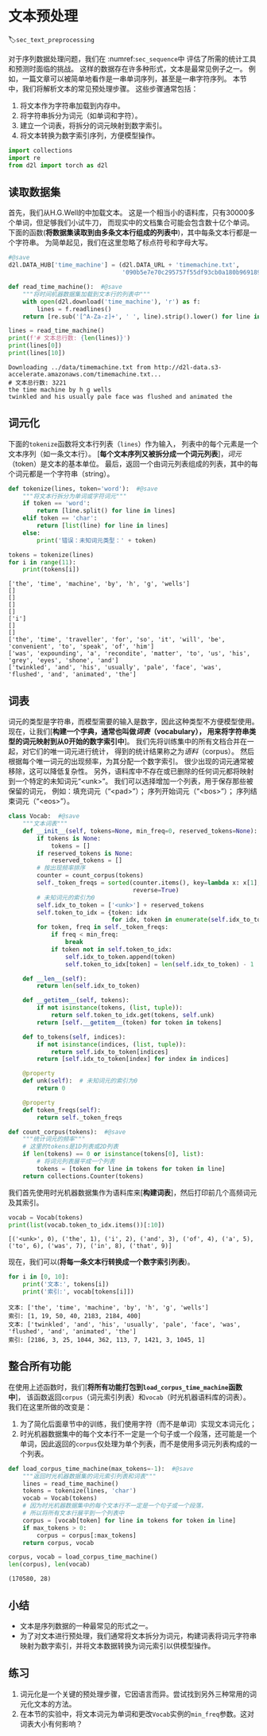 # 文本预处理
:label:`sec_text_preprocessing`

对于序列数据处理问题，我们在 :numref:`sec_sequence`中
评估了所需的统计工具和预测时面临的挑战。
这样的数据存在许多种形式，文本是最常见例子之一。
例如，一篇文章可以被简单地看作是一串单词序列，甚至是一串字符序列。
本节中，我们将解析文本的常见预处理步骤。
这些步骤通常包括：

1. 将文本作为字符串加载到内存中。
1. 将字符串拆分为词元（如单词和字符）。
1. 建立一个词表，将拆分的词元映射到数字索引。
1. 将文本转换为数字索引序列，方便模型操作。



```python
import collections
import re
from d2l import torch as d2l
```

## 读取数据集

首先，我们从H.G.Well的中加载文本。
这是一个相当小的语料库，只有30000多个单词，但足够我们小试牛刀，
而现实中的文档集合可能会包含数十亿个单词。
下面的函数(**将数据集读取到由多条文本行组成的列表中**)，其中每条文本行都是一个字符串。
为简单起见，我们在这里忽略了标点符号和字母大写。



```python
#@save
d2l.DATA_HUB['time_machine'] = (d2l.DATA_URL + 'timemachine.txt',
                                '090b5e7e70c295757f55df93cb0a180b9691891a')

def read_time_machine():  #@save
    """将时间机器数据集加载到文本行的列表中"""
    with open(d2l.download('time_machine'), 'r') as f:
        lines = f.readlines()
    return [re.sub('[^A-Za-z]+', ' ', line).strip().lower() for line in lines]

lines = read_time_machine()
print(f'# 文本总行数: {len(lines)}')
print(lines[0])
print(lines[10])
```

    Downloading ../data/timemachine.txt from http://d2l-data.s3-accelerate.amazonaws.com/timemachine.txt...
    # 文本总行数: 3221
    the time machine by h g wells
    twinkled and his usually pale face was flushed and animated the


## 词元化

下面的`tokenize`函数将文本行列表（`lines`）作为输入，
列表中的每个元素是一个文本序列（如一条文本行）。
[**每个文本序列又被拆分成一个词元列表**]，*词元*（token）是文本的基本单位。
最后，返回一个由词元列表组成的列表，其中的每个词元都是一个字符串（string）。



```python
def tokenize(lines, token='word'):  #@save
    """将文本行拆分为单词或字符词元"""
    if token == 'word':
        return [line.split() for line in lines]
    elif token == 'char':
        return [list(line) for line in lines]
    else:
        print('错误：未知词元类型：' + token)

tokens = tokenize(lines)
for i in range(11):
    print(tokens[i])
```

    ['the', 'time', 'machine', 'by', 'h', 'g', 'wells']
    []
    []
    []
    []
    ['i']
    []
    []
    ['the', 'time', 'traveller', 'for', 'so', 'it', 'will', 'be', 'convenient', 'to', 'speak', 'of', 'him']
    ['was', 'expounding', 'a', 'recondite', 'matter', 'to', 'us', 'his', 'grey', 'eyes', 'shone', 'and']
    ['twinkled', 'and', 'his', 'usually', 'pale', 'face', 'was', 'flushed', 'and', 'animated', 'the']


## 词表

词元的类型是字符串，而模型需要的输入是数字，因此这种类型不方便模型使用。
现在，让我们[**构建一个字典，通常也叫做*词表*（vocabulary），
用来将字符串类型的词元映射到从$0$开始的数字索引中**]。
我们先将训练集中的所有文档合并在一起，对它们的唯一词元进行统计，
得到的统计结果称之为*语料*（corpus）。
然后根据每个唯一词元的出现频率，为其分配一个数字索引。
很少出现的词元通常被移除，这可以降低复杂性。
另外，语料库中不存在或已删除的任何词元都将映射到一个特定的未知词元“&lt;unk&gt;”。
我们可以选择增加一个列表，用于保存那些被保留的词元，
例如：填充词元（“&lt;pad&gt;”）；
序列开始词元（“&lt;bos&gt;”）；
序列结束词元（“&lt;eos&gt;”）。



```python
class Vocab:  #@save
    """文本词表"""
    def __init__(self, tokens=None, min_freq=0, reserved_tokens=None):
        if tokens is None:
            tokens = []
        if reserved_tokens is None:
            reserved_tokens = []
        # 按出现频率排序
        counter = count_corpus(tokens)
        self._token_freqs = sorted(counter.items(), key=lambda x: x[1],
                                   reverse=True)
        # 未知词元的索引为0
        self.idx_to_token = ['<unk>'] + reserved_tokens
        self.token_to_idx = {token: idx
                             for idx, token in enumerate(self.idx_to_token)}
        for token, freq in self._token_freqs:
            if freq < min_freq:
                break
            if token not in self.token_to_idx:
                self.idx_to_token.append(token)
                self.token_to_idx[token] = len(self.idx_to_token) - 1

    def __len__(self):
        return len(self.idx_to_token)

    def __getitem__(self, tokens):
        if not isinstance(tokens, (list, tuple)):
            return self.token_to_idx.get(tokens, self.unk)
        return [self.__getitem__(token) for token in tokens]

    def to_tokens(self, indices):
        if not isinstance(indices, (list, tuple)):
            return self.idx_to_token[indices]
        return [self.idx_to_token[index] for index in indices]

    @property
    def unk(self):  # 未知词元的索引为0
        return 0

    @property
    def token_freqs(self):
        return self._token_freqs

def count_corpus(tokens):  #@save
    """统计词元的频率"""
    # 这里的tokens是1D列表或2D列表
    if len(tokens) == 0 or isinstance(tokens[0], list):
        # 将词元列表展平成一个列表
        tokens = [token for line in tokens for token in line]
    return collections.Counter(tokens)
```

我们首先使用时光机器数据集作为语料库来[**构建词表**]，然后打印前几个高频词元及其索引。



```python
vocab = Vocab(tokens)
print(list(vocab.token_to_idx.items())[:10])
```

    [('<unk>', 0), ('the', 1), ('i', 2), ('and', 3), ('of', 4), ('a', 5), ('to', 6), ('was', 7), ('in', 8), ('that', 9)]


现在，我们可以(**将每一条文本行转换成一个数字索引列表**)。



```python
for i in [0, 10]:
    print('文本:', tokens[i])
    print('索引:', vocab[tokens[i]])
```

    文本: ['the', 'time', 'machine', 'by', 'h', 'g', 'wells']
    索引: [1, 19, 50, 40, 2183, 2184, 400]
    文本: ['twinkled', 'and', 'his', 'usually', 'pale', 'face', 'was', 'flushed', 'and', 'animated', 'the']
    索引: [2186, 3, 25, 1044, 362, 113, 7, 1421, 3, 1045, 1]


## 整合所有功能

在使用上述函数时，我们[**将所有功能打包到`load_corpus_time_machine`函数中**]，
该函数返回`corpus`（词元索引列表）和`vocab`（时光机器语料库的词表）。
我们在这里所做的改变是：

1. 为了简化后面章节中的训练，我们使用字符（而不是单词）实现文本词元化；
1. 时光机器数据集中的每个文本行不一定是一个句子或一个段落，还可能是一个单词，因此返回的`corpus`仅处理为单个列表，而不是使用多词元列表构成的一个列表。



```python
def load_corpus_time_machine(max_tokens=-1):  #@save
    """返回时光机器数据集的词元索引列表和词表"""
    lines = read_time_machine()
    tokens = tokenize(lines, 'char')
    vocab = Vocab(tokens)
    # 因为时光机器数据集中的每个文本行不一定是一个句子或一个段落，
    # 所以将所有文本行展平到一个列表中
    corpus = [vocab[token] for line in tokens for token in line]
    if max_tokens > 0:
        corpus = corpus[:max_tokens]
    return corpus, vocab

corpus, vocab = load_corpus_time_machine()
len(corpus), len(vocab)
```




    (170580, 28)



## 小结

* 文本是序列数据的一种最常见的形式之一。
* 为了对文本进行预处理，我们通常将文本拆分为词元，构建词表将词元字符串映射为数字索引，并将文本数据转换为词元索引以供模型操作。

## 练习

1. 词元化是一个关键的预处理步骤，它因语言而异。尝试找到另外三种常用的词元化文本的方法。
1. 在本节的实验中，将文本词元为单词和更改`Vocab`实例的`min_freq`参数。这对词表大小有何影响？




